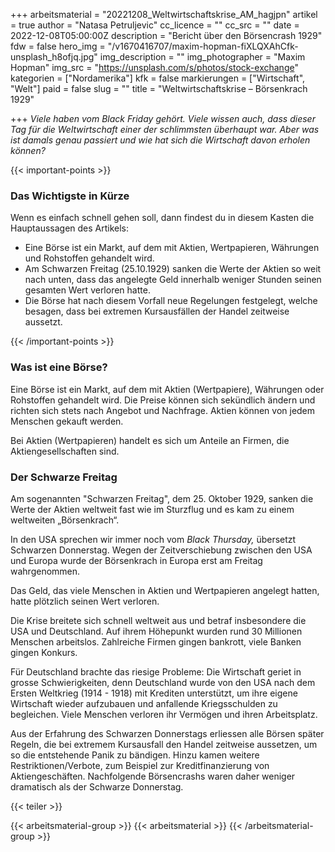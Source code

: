 +++
arbeitsmaterial = "20221208_Weltwirtschaftskrise_AM_hagjpn"
artikel = true
author = "Natasa Petruljevic"
cc_licence = ""
cc_src = ""
date = 2022-12-08T05:00:00Z
description = "Bericht über den Börsencrash 1929"
fdw = false
hero_img = "/v1670416707/maxim-hopman-fiXLQXAhCfk-unsplash_h8ofjq.jpg"
img_description = ""
img_photographer = "Maxim Hopman"
img_src = "https://unsplash.com/s/photos/stock-exchange"
kategorien = ["Nordamerika"]
kfk = false
markierungen = ["Wirtschaft", "Welt"]
paid = false
slug = ""
title = "Weltwirtschaftskrise – Börsenkrach 1929"

+++
_Viele haben vom Black Friday gehört. Viele wissen auch, dass dieser Tag für die Weltwirtschaft einer der schlimmsten überhaupt war. Aber was ist damals genau passiert und wie hat sich die Wirtschaft davon erholen können?_

{{< important-points >}} <h3>Das Wichtigste in Kürze</h3>

<p>Wenn es einfach schnell gehen soll, dann findest du in diesem Kasten die Hauptaussagen des Artikels:</p>

<ul>

<li>Eine Börse ist ein Markt, auf dem mit Aktien, Wertpapieren, Währungen und Rohstoffen gehandelt wird.</li>

<li>Am Schwarzen Freitag (25.10.1929) sanken die Werte der Aktien so weit nach unten, dass das angelegte Geld innerhalb weniger Stunden seinen gesamten Wert verloren hatte.</li>

<li>Die Börse hat nach diesem Vorfall neue Regelungen festgelegt, welche besagen, dass bei extremen Kursausfällen der Handel zeitweise aussetzt.</li>

</ul> {{< /important-points >}}

### Was ist eine Börse?

Eine Börse ist ein Markt, auf dem mit Aktien (Wertpapiere), Währungen oder Rohstoffen gehandelt wird. Die Preise können sich sekündlich ändern und richten sich stets nach Angebot und Nachfrage. Aktien können von jedem Menschen gekauft werden.

Bei Aktien (Wertpapieren) handelt es sich um Anteile an Firmen, die Aktiengesellschaften sind.

### Der Schwarze Freitag

Am sogenannten "Schwarzen Freitag", dem 25. Oktober 1929, sanken die Werte der Aktien weltweit fast wie im Sturzflug und es kam zu einem weltweiten „Börsenkrach“.

In den USA sprechen wir immer noch vom _Black Thursday,_ übersetzt Schwarzen Donnerstag. Wegen der Zeitverschiebung zwischen den USA und Europa wurde der Börsenkrach in Europa erst am Freitag wahrgenommen.

Das Geld, das viele Menschen in Aktien und Wertpapieren angelegt hatten, hatte plötzlich seinen Wert verloren.

Die Krise breitete sich schnell weltweit aus und betraf insbesondere die USA und Deutschland. Auf ihrem Höhepunkt wurden rund 30 Millionen Menschen arbeitslos. Zahlreiche Firmen gingen bankrott, viele Banken gingen Konkurs.

Für Deutschland brachte das riesige Probleme: Die Wirtschaft geriet in grosse Schwierigkeiten, denn Deutschland wurde von den USA nach dem Ersten Weltkrieg (1914 - 1918) mit Krediten unterstützt, um ihre eigene Wirtschaft wieder aufzubauen und anfallende Kriegsschulden zu begleichen. Viele Menschen verloren ihr Vermögen und ihren Arbeitsplatz.

Aus der Erfahrung des Schwarzen Donnerstags erliessen alle Börsen später Regeln, die bei extremem Kursausfall den Handel zeitweise aussetzen, um so die entstehende Panik zu bändigen. Hinzu kamen weitere Restriktionen/Verbote, zum Beispiel zur Kreditfinanzierung von Aktiengeschäften. Nachfolgende Börsencrashs waren daher weniger dramatisch als der Schwarze Donnerstag.

{{< teiler >}}

{{< arbeitsmaterial-group >}} {{< arbeitsmaterial >}} {{< /arbeitsmaterial-group >}}
